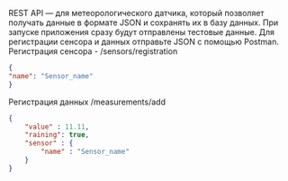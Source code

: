 REST API — для метеорологического датчика, который позволяет получать данные в формате JSON и сохранять их в базу данных. При запуске приложения сразу будут отправлены тестовые данные. 
Для регистрации сенсора и данных отправьте JSON с помощью Postman.
Регистрация сенсора  - /sensors/registration  
```json
{
"name": "Sensor_name"
}
```
Регистрация данных /measurements/add 
```json
{
    "value" : 11.11,
    "raining": true,
    "sensor" : {
        "name" : "Sensor_name"
    }
}
```

